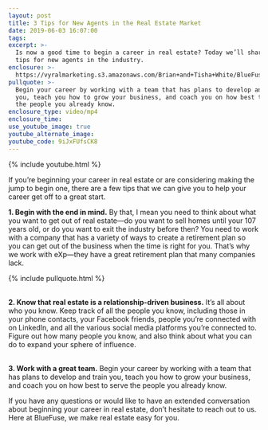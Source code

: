```yaml
---
layout: post
title: 3 Tips for New Agents in the Real Estate Market
date: 2019-06-03 16:07:00
tags:
excerpt: >-
  Is now a good time to begin a career in real estate? Today we’ll share three
  tips for new agents in the industry.
enclosure: >-
  https://vyralmarketing.s3.amazonaws.com/Brian+and+Tisha+White/BlueFuse+Realty-+3+Tips+for+New+Agents+in+the+Real+Estate+Market.mp4
pullquote: >-
  Begin your career by working with a team that has plans to develop and train
  you, teach you how to grow your business, and coach you on how best to serve
  the people you already know.
enclosure_type: video/mp4
enclosure_time:
use_youtube_image: true
youtube_alternate_image:
youtube_code: 9iJxFUfsCK8
---
```


{% include youtube.html %}

If you’re beginning your career in real estate or are considering making the jump to begin one, there are a few tips that we can give you to help your career get off to a great start.

**1\. Begin with the end in mind.** By that, I mean you need to think about what you want to get out of real estate—do you want to sell homes until your 107 years old, or do you want to exit the industry before then? You need to work with a company that has a variety of ways to create a retirement plan so you can get out of the business when the time is right for you. That’s why we work with eXp—they have a great retirement plan that many companies lack.

{% include pullquote.html %}

<br>**2\. Know that real estate is a relationship-driven business.** It’s all about who you know. Keep track of all the people you know, including those in your phone contacts, your Facebook friends, people you’re connected with on LinkedIn, and all the various social media platforms you’re connected to. Figure out how many people you know, and also think about what you can do to expand your sphere of influence.

<br>**3\. Work with a great team.** Begin your career by working with a team that has plans to develop and train you, teach you how to grow your business, and coach you on how best to serve the people you already know.

If you have any questions or would like to have an extended conversation about beginning your career in real estate, don’t hesitate to reach out to us. Here at BlueFuse, we make real estate easy for you.